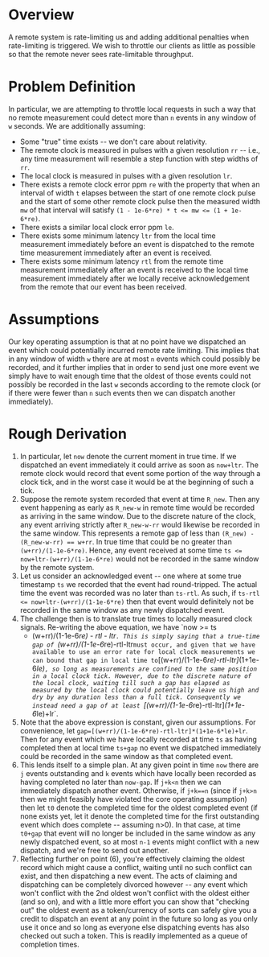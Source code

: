 # Overview
A remote system is rate-limiting us and adding additional penalties when
rate-limiting is triggered. We wish to throttle our clients as little as
possible so that the remote never sees rate-limitable throughput.

# Problem Definition
In particular, we are attempting to throttle local requests in such a way that
no remote measurement could detect more than `n` events in any window of `w`
seconds. We are additionally assuming:
- Some "true" time exists -- we don't care about relativity.
- The remote clock is measured in pulses with a given resolution `rr` -- i.e.,
  any time measurement will resemble a step function with step widths of `rr`.
- The local clock is measured in pulses with a given resolution `lr`.
- There exists a remote clock error ppm `re` with the property that when an
  interval of width `t` elapses between the start of one remote clock pulse
  and the start of some other remote clock pulse then the measured width `mw`
  of that interval will satisfy `(1 - 1e-6*re) * t <= mw <= (1 + 1e-6*re)`.
- There exists a similar local clock error ppm `le`.
- There exists some minimum latency `ltr` from the local time measurement immediately
  before an event is dispatched to the remote time measurement immediately
  after an event is received.
- There exists some minimum latency `rtl` from the remote time measurement
  immediately after an event is received to the local time measurement
  immediately after we locally receive acknowledgement from the remote that our
  event has been received.

# Assumptions
Our key operating assumption is that at no point have we dispatched an event
which could potentially incurred remote rate limiting. This implies that in any
window of width `w` there are at most `n` events which could possibly be
recorded, and it further implies that in order to send just one more event we
simply have to wait enough time that the oldest of those events could not
possibly be recorded in the last `w` seconds according to the remote clock (or
if there were fewer than `n` such events then we can dispatch another
immediately).

# Rough Derivation
1. In particular, let `now` denote the current moment in true time. If we
   dispatched an event immediately it could arrive as soon as `now+ltr`. The
   remote clock would record that event some portion of the way through a clock
   tick, and in the worst case it would be at the beginning of such a tick.
2. Suppose the remote system recorded that event at time `R_new`. Then any
   event happening as early as `R_new-w` in remote time would be recorded as
   arriving in the same window. Due to the discrete nature of the clock, any
   event arriving strictly after `R_new-w-rr` would likewise be recorded in the
   same window. This represents a remote gap of less than `(R_new) - (R_new-w-rr) ==
   w+rr`. In true time that could be no greater than `(w+rr)/(1-1e-6*re)`.
   Hence, any event received at some time `ts <= now+ltr-(w+rr)/(1-1e-6*re)`
   would not be recorded in the same window by the remote system.
3. Let us consider an acknowledged event -- one where at some true timestamp
   `ts` we recorded that the event had round-tripped. The actual time the event
   was recorded was no later than `ts-rtl`. As such, if `ts-rtl <=
   now+ltr-(w+rr)/(1-1e-6*re)` then that event would definitely not be recorded
   in the same window as any newly dispatched event.
4. The challenge then is to translate true times to locally measured clock
   signals. Re-writing the above equation, we have `now >= ts
   + (w+rr)/(1-1e-6*re) - rtl - ltr`. This is simply saying that a true-time
   gap of `(w+rr)/(1-1e-6*re)-rtl-ltr` must occur, and given that we have
   available to use an error rate for local clock measurements we can bound
   that gap in local time to `[(w+rr)/(1-1e-6*re)-rtl-ltr]*(1+1e-6*le)`, so
   long as measurements are confined to the same position in a local clock
   tick. However, due to the discrete nature of the local clock, waiting till
   such a gap has elapsed as measured by the local clock could potentially
   leave us high and dry by any duration less than a full tick. Consequently we
   instead need a gap of at least `[(w+rr)/(1-1e-6*re)-rtl-ltr]*(1+1e-6*le)+lr`.
5. Note that the above expression is constant, given our assumptions. For
   convenience, let `gap=[(w+rr)/(1-1e-6*re)-rtl-ltr]*(1+1e-6*le)+lr`. Then for
   any event which we have locally recorded at time `ts` as having completed
   then at local time `ts+gap` no event we dispatched immediately could be
   recorded in the same window as that completed event.
6. This lends itself to a simple plan. At any given point in time `now` there
   are `j` events outstanding and `k` events which have locally been recorded
   as having completed no later than `now-gap`. If `j+k<n` then we can
   immediately dispatch another event. Otherwise, if `j+k==n` (since if `j+k>n`
   then we might feasibly have violated the core operating assumption) then let
   `t0` denote the completed time for the oldest completed event (if none
   exists yet, let it denote the completed time for the first outstanding event
   which does complete -- assuming n>0). In that case, at time `t0+gap` that
   event will no longer be included in the same window as any newly dispatched
   event, so at most `n-1` events might conflict with a new dispatch, and we're
   free to send out another.
7. Reflecting further on point (6), you're effectively claiming the oldest
   record which might cause a conflict, waiting until no such conflict can
   exist, and then dispatching a new event. The acts of claiming and
   dispatching can be completely divorced however -- any event which won't
   conflict with the 2nd oldest won't conflict with the oldest either (and so
   on), and with a little more effort you can show that "checking out" the
   oldest event as a token/currency of sorts can safely give you a credit to
   dispatch an event at any point in the future so long as you only use it once
   and so long as everyone else dispatching events has also checked out such a
   token. This is readily implemented as a queue of completion times.
